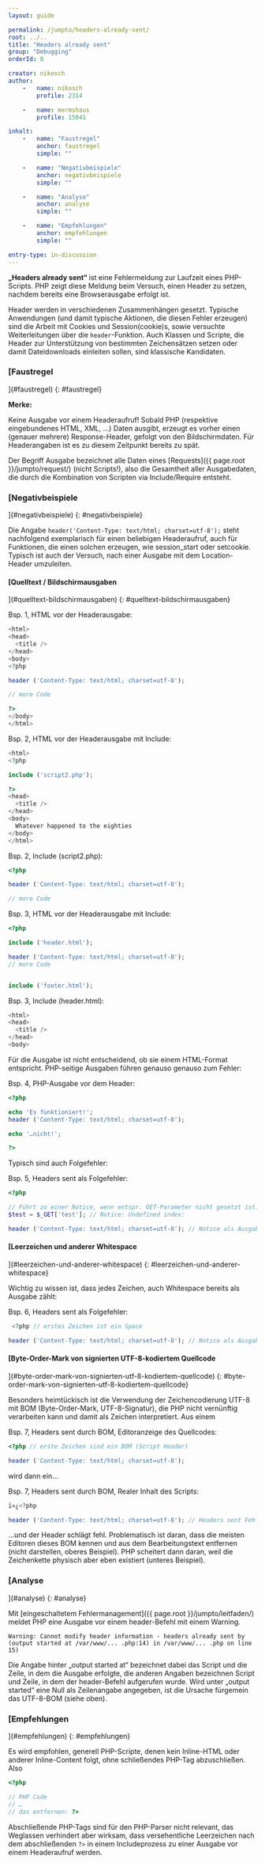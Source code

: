 ```yaml
---
layout: guide

permalink: /jumpto/headers-already-sent/
root: ../..
title: "Headers already sent"
group: "Debugging"
orderId: 8

creator: nikosch
author:
    -   name: nikosch
        profile: 2314

    -   name: mermshaus
        profile: 15041

inhalt:
    -   name: "Faustregel"
        anchor: faustregel
        simple: ""

    -   name: "Negativbeispiele"
        anchor: negativbeispiele
        simple: ""

    -   name: "Analyse"
        anchor: analyse
        simple: ""

    -   name: "Empfehlungen"
        anchor: empfehlungen
        simple: ""

entry-type: in-discussion
---
```


**„Headers already sent“** ist eine Fehlermeldung zur Laufzeit eines
PHP-Scripts. PHP zeigt diese Meldung beim Versuch, einen Header zu setzen,
nachdem bereits eine Browserausgabe erfolgt ist.

Header werden in verschiedenen Zusammenhängen gesetzt. Typische Anwendungen
(und damit typische Aktionen, die diesen Fehler erzeugen) sind die Arbeit mit
Cookies und Session(cookie)s, sowie versuchte Weiterleitungen über die
`header`-Funktion. Auch Klassen und Scripte, die Header zur Unterstützung von
bestimmten Zeichensätzen setzen oder damit Dateidownloads einleiten sollen,
sind klassische Kandidaten.



### [Faustregel](#faustregel)
{: #faustregel}

<div class="alert alert-info">

<strong>Merke:</strong>

Keine Ausgabe vor einem Headeraufruf! Sobald PHP (respektive eingebundenes
HTML, XML, …) Daten ausgibt, erzeugt es vorher einen (genauer mehrere)
Response-Header, gefolgt von den Bildschirmdaten. Für Headerangaben ist es zu
diesem Zeitpunkt bereits zu spät.

</div>

Der Begriff Ausgabe bezeichnet alle Daten eines
[Requests]({{ page.root }}/jumpto/request/) (nicht
Scripts!), also die Gesamtheit aller Ausgabedaten, die durch die Kombination
von Scripten via Include/Require entsteht.



### [Negativbeispiele](#negativbeispiele)
{: #negativbeispiele}

Die Angabe `header('Content-Type: text/html; charset=utf-8');` steht
nachfolgend exemplarisch für einen beliebigen Headeraufruf, auch für
Funktionen, die einen solchen erzeugen, wie session_start oder setcookie.
Typisch ist auch der Versuch, nach einer Ausgabe mit dem Location-Header
umzuleiten.

#### [Quelltext / Bildschirmausgaben](#quelltext-bildschirmausgaben)
{: #quelltext-bildschirmausgaben}

Bsp. 1, HTML vor der Headerausgabe:

~~~ php
<html>
<head>
  <title />
</head>
<body>
<?php

header ('Content-Type: text/html; charset=utf-8');

// more Code

?>
</body>
</html>
~~~

Bsp. 2, HTML vor der Headerausgabe mit Include:

~~~ php
<html>
<?php

include ('script2.php');

?>
<head>
  <title />
</head>
<body>
  Whatever happened to the eighties
</body>
</html>
~~~

Bsp. 2, Include (script2.php):

~~~ php
<?php

header ('Content-Type: text/html; charset=utf-8');

// more Code
~~~

Bsp. 3, HTML vor der Headerausgabe mit Include:

~~~ php
<?php

include ('header.html');

header ('Content-Type: text/html; charset=utf-8');
// more Code


include ('footer.html');
~~~

Bsp. 3, Include (header.html):

~~~ php
<html>
<head>
  <title />
</head>
<body>
~~~

Für die Ausgabe ist nicht entscheidend, ob sie einem HTML-Format entspricht.
PHP-seitige Ausgaben führen genauso genauso zum Fehler:

Bsp. 4, PHP-Ausgabe vor dem Header:

~~~ php
<?php

echo 'Es funktioniert!';
header ('Content-Type: text/html; charset=utf-8');

echo '…nicht!';

?>
~~~

Typisch sind auch Folgefehler:

Bsp. 5, Headers sent als Folgefehler:

~~~ php
<?php

// Führt zu einer Notice, wenn entspr. GET-Parameter nicht gesetzt ist:
$test = $_GET['test']; // Notice: Undefined index:

header ('Content-Type: text/html; charset=utf-8'); // Notice als Ausgabe führt zum Folgefehler
~~~

#### [Leerzeichen und anderer Whitespace](#leerzeichen-und-anderer-whitespace)
{: #leerzeichen-und-anderer-whitespace}

Wichtig zu wissen ist, dass jedes Zeichen, auch Whitespace bereits als Ausgabe
zählt:

Bsp. 6, Headers sent als Folgefehler:

~~~ php
 <?php // erstes Zeichen ist ein Space

header ('Content-Type: text/html; charset=utf-8'); // Notice als Ausgabe führt zum Folgefehler
~~~

#### [Byte-Order-Mark von signierten UTF-8-kodiertem Quellcode](#byte-order-mark-von-signierten-utf-8-kodiertem-quellcode)
{: #byte-order-mark-von-signierten-utf-8-kodiertem-quellcode}

Besonders heimtückisch ist die Verwendung der Zeichencodierung UTF-8 mit BOM
(Byte-Order-Mark, UTF-8-Signatur), die PHP nicht vernünftig verarbeiten kann
und damit als Zeichen interpretiert. Aus einem

Bsp. 7, Headers sent durch BOM, Editoranzeige des Quellcodes:

~~~ php
<?php // erste Zeichen sind ein BOM (Script Header)

header ('Content-Type: text/html; charset=utf-8');
~~~

wird dann ein…

Bsp. 7, Headers sent durch BOM, Realer Inhalt des Scripts:

~~~ php
ï»¿<?php

header ('Content-Type: text/html; charset=utf-8'); // Headers sent Fehler
~~~

…und der Header schlägt fehl. Problematisch ist daran, dass die meisten
Editoren dieses BOM kennen und aus dem Bearbeitungstext entfernen (nicht
darstellen, oberes Beispiel). PHP scheitert dann daran, weil die Zeichenkette
physisch aber eben existiert (unteres Beispiel).



### [Analyse](#analyse)
{: #analyse}

Mit [eingeschaltetem
Fehlermanagement]({{ page.root }}/jumpto/leitfaden/) meldet PHP
eine Ausgabe vor einem header-Befehl mit einem Warning.

~~~
Warning: Cannot modify header information - headers already sent by
(output started at /var/www/... .php:14) in /var/www/... .php on line 15)
~~~

Die Angabe hinter „output started at“ bezeichnet dabei das Script und die
Zeile, in dem die Ausgabe erfolgte, die anderen Angaben bezeichnen Script und
Zeile, in dem der header-Befehl aufgerufen wurde. Wird unter „output started“
eine Null als Zeilenangabe angegeben, ist die Ursache fürgemein das UTF-8-BOM
(siehe oben).



### [Empfehlungen](#empfehlungen)
{: #empfehlungen}

Es wird empfohlen, generell PHP-Scripte, denen kein Inline-HTML oder anderer
Inline-Content folgt, ohne schließendes PHP-Tag abzuschließen. Also

~~~ php
<?php

// PHP Code
// …
// das entfernen: ?>
~~~

Abschließende PHP-Tags sind für den PHP-Parser nicht relevant, das Weglassen
verhindert aber wirksam, dass versehentliche Leerzeichen nach dem
abschließenden `?>` in einem Includeprozess zu einer Ausgabe vor einem
Headeraufruf werden.

